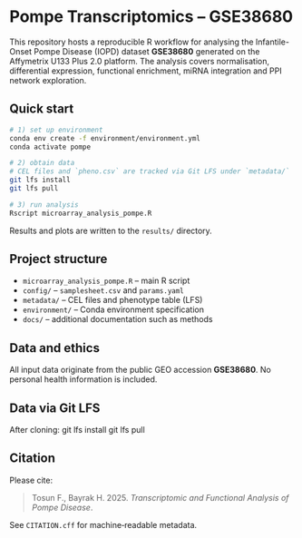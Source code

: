 # Pompe Transcriptomics – GSE38680

This repository hosts a reproducible R workflow for analysing the
Infantile-Onset Pompe Disease (IOPD) dataset **GSE38680** generated on the
Affymetrix U133 Plus 2.0 platform. The analysis covers normalisation,
differential expression, functional enrichment, miRNA integration and PPI
network exploration.

## Quick start

```bash
# 1) set up environment
conda env create -f environment/environment.yml
conda activate pompe

# 2) obtain data
# CEL files and `pheno.csv` are tracked via Git LFS under `metadata/`
git lfs install
git lfs pull

# 3) run analysis
Rscript microarray_analysis_pompe.R
```

Results and plots are written to the `results/` directory.

## Project structure
- `microarray_analysis_pompe.R` – main R script
- `config/` – `samplesheet.csv` and `params.yaml`
- `metadata/` – CEL files and phenotype table (LFS)
- `environment/` – Conda environment specification
- `docs/` – additional documentation such as methods

## Data and ethics
All input data originate from the public GEO accession **GSE38680**.
No personal health information is included.

  ## Data via Git LFS
After cloning:
  git lfs install
  git lfs pull
  
## Citation
Please cite:

>Tosun F., Bayrak H. 2025. *Transcriptomic and Functional Analysis of Pompe Disease*.

See `CITATION.cff` for machine‑readable metadata.
